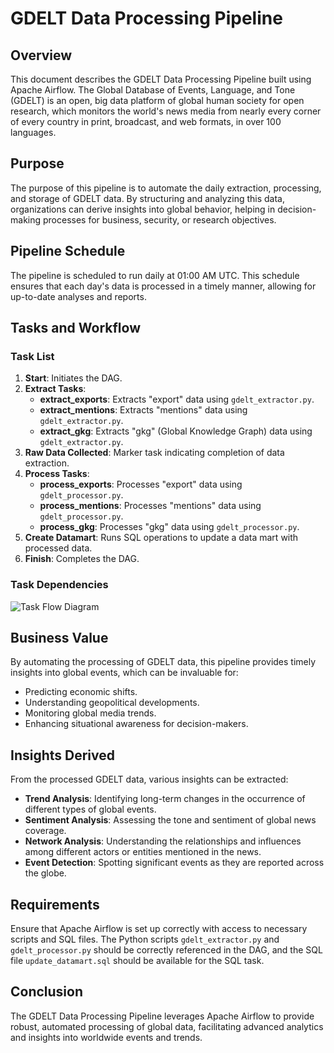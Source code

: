 # GDELT Data Processing Pipeline

## Overview

This document describes the GDELT Data Processing Pipeline built using Apache Airflow. The Global Database of Events, Language, and Tone (GDELT) is an open, big data platform of global human society for open research, which monitors the world's news media from nearly every corner of every country in print, broadcast, and web formats, in over 100 languages.

## Purpose

The purpose of this pipeline is to automate the daily extraction, processing, and storage of GDELT data. By structuring and analyzing this data, organizations can derive insights into global behavior, helping in decision-making processes for business, security, or research objectives.

## Pipeline Schedule

The pipeline is scheduled to run daily at 01:00 AM UTC. This schedule ensures that each day's data is processed in a timely manner, allowing for up-to-date analyses and reports.

## Tasks and Workflow

### Task List

1. **Start**: Initiates the DAG.
2. **Extract Tasks**:
   - **extract_exports**: Extracts "export" data using `gdelt_extractor.py`.
   - **extract_mentions**: Extracts "mentions" data using `gdelt_extractor.py`.
   - **extract_gkg**: Extracts "gkg" (Global Knowledge Graph) data using `gdelt_extractor.py`.
3. **Raw Data Collected**: Marker task indicating completion of data extraction.
4. **Process Tasks**:
   - **process_exports**: Processes "export" data using `gdelt_processor.py`.
   - **process_mentions**: Processes "mentions" data using `gdelt_processor.py`.
   - **process_gkg**: Processes "gkg" data using `gdelt_processor.py`.
5. **Create Datamart**: Runs SQL operations to update a data mart with processed data.
6. **Finish**: Completes the DAG.

### Task Dependencies

![Task Flow Diagram](path_to_diagram.png)  <!-- Generate a task flow diagram using Airflow's UI and replace path_to_diagram.png with the actual path -->

## Business Value

By automating the processing of GDELT data, this pipeline provides timely insights into global events, which can be invaluable for:
- Predicting economic shifts.
- Understanding geopolitical developments.
- Monitoring global media trends.
- Enhancing situational awareness for decision-makers.

## Insights Derived

From the processed GDELT data, various insights can be extracted:
- **Trend Analysis**: Identifying long-term changes in the occurrence of different types of global events.
- **Sentiment Analysis**: Assessing the tone and sentiment of global news coverage.
- **Network Analysis**: Understanding the relationships and influences among different actors or entities mentioned in the news.
- **Event Detection**: Spotting significant events as they are reported across the globe.

## Requirements

Ensure that Apache Airflow is set up correctly with access to necessary scripts and SQL files. The Python scripts `gdelt_extractor.py` and `gdelt_processor.py` should be correctly referenced in the DAG, and the SQL file `update_datamart.sql` should be available for the SQL task.

## Conclusion

The GDELT Data Processing Pipeline leverages Apache Airflow to provide robust, automated processing of global data, facilitating advanced analytics and insights into worldwide events and trends.
